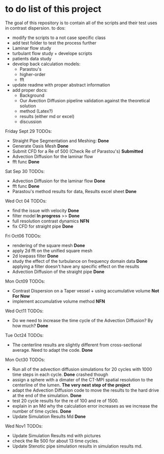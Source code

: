 # to do list of this project
The goal of this repository is to contain all of the scripts and their test uses in contrast dispersion.
to dos:
 - modify the scripts to a not case specific class
 - add test folder to test the process further
 - Laminar flow study
 - turbulant flow study + develope scripts
 - patients data study
 - develop back calculation models:
    - Parastou's
    - higher-order
    - fft
 - update readme with proper abstract information
 - add proper docs:
    - Background
    - Our Avection Diffusion pipeline validation against the theoretical solution
    - method (Latex?)
    - results (either md or excel)
    - discussion

Friday Sept 29 TODOs:
   - Straight Pipe Segmentation and Meshing: **Done**
   - Generate Oasis Mesh **Done**
   - Submit CFD for a Re of 500 (Check Re of Parastou's) **Submitted**
   - Advection Diffusion for the laminar flow 
   - fft func **Done**

Sat Sep 30 TODOs:
   - Advection Diffusion for the laminar flow **Done**
   - fft func **Done**
   - Parastou's method results for data, Results excel sheet **Done**


Wed Oct 04 TODOs:
   - find the issue with velocity **Done**
   - filter model **In progress** >> **Done**
   - full resolution contrast dynamics **NFN**
   - fix CFD for straight pipe **Done** 

Fri Oct06 TODOs:
   - rendering of the square mesh **Done**
   - apply 2d fft on the unified square mesh
   - 2d lowpass filter **Done**
   - study the effect of the turbulance on frequency domain data **Done** applying a filter doesn't have any specific effect on the results
   - Advection Diffusion of the straight pipe **Done**

Mon Oct09 TODOs:
   - Contrast Dispersion on a Taper vessel + using accumulative volume **Not For Now**
   - implement accumulative volume method **NFN**

Wed Oct11 TODOs:
   - Do we need to increase the time cycle of the Advection Diffusion? By how much? **Done**

Tue Oct24 TODOs:
   - The centerline results are slightly different from cross-sectional average.
   Need to adapt the code. **Done**

Mon Oct30 TODOs:
   - Run all of the advection diffusion simulations for 20 cycles with 1000 time steps in each cycle. **Done** crashed though
   - assign a sphere with a dimater of the CT-MPI spatial resolution to the centerline of the lumen. **The very next step of the project**
   - adapt the Advection Diffusion code to move the results to the hard drive at the end of the simulation. **Done**
   - test 20 cycle results for the re of 100 and re of 1500.
   - explain in an Md why the calculation error increases as we increase the number of time cycles. **Done**
   - Update Simulation Results Md **Done**

Wed Nov1 TODOs:
   - Update Simulation Results md with pictures
   - check the Re 500 for about 13 time cycles.
   - Update Stenotic pipe simulation results in simulation results md.